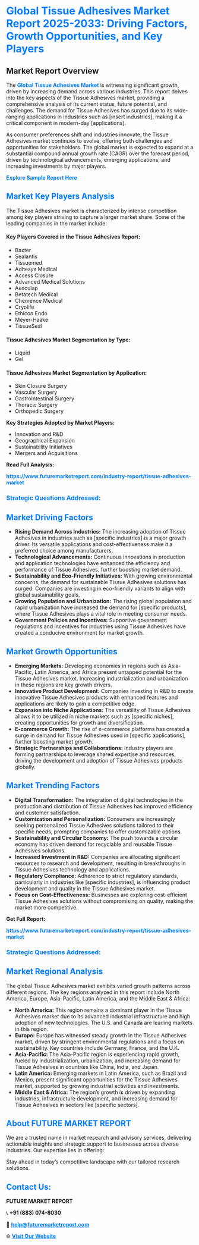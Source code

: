 <h1 style="color: #007BFF;">Global Tissue Adhesives Market Report 2025-2033: Driving Factors, Growth Opportunities, and Key Players</h1>

<section id="overview">
<h2>Market Report Overview</h2>
<p>The <a href="https://www.futuremarketreport.com/industry-report/tissue-adhesives-market" style="color: #007BFF; text-decoration: none;"><strong>Global Tissue Adhesives Market</strong></a> is witnessing significant growth, driven by increasing demand across various industries. This report delves into the key aspects of the Tissue Adhesives market, providing a comprehensive analysis of its current status, future potential, and challenges. The demand for Tissue Adhesives has surged due to its wide-ranging applications in industries such as [insert industries], making it a critical component in modern-day [applications].</p>
<p>As consumer preferences shift and industries innovate, the Tissue Adhesives market continues to evolve, offering both challenges and opportunities for stakeholders. The global market is expected to expand at a substantial compound annual growth rate (CAGR) over the forecast period, driven by technological advancements, emerging applications, and increasing investments by major players.</p>
</section>

<section id="overview">
<p><a href="https://www.futuremarketreport.com/request-sample/reportId=62041" style="color: #007BFF; text-decoration: none;"><strong>Explore Sample Report Here</strong></a></p>
</section>

<section id="key-players">
<h2 style="color: #007BFF;">Market Key Players Analysis</h2>
<p>The Tissue Adhesives market is characterized by intense competition among key players striving to capture a larger market share. Some of the leading companies in the market include:</p>
<h4>Key Players Covered in the Tissue Adhesives Report:</h4>
<ul><li>Baxter</li><li>Sealantis</li><li>Tissuemed</li><li>Adhesys Medical</li><li>Access Closure</li><li>Advanced Medical Solutions</li><li>Aesculap</li><li>Betatech Medical</li><li>Chemence Medical</li><li>Cryolife</li><li>Ethicon Endo</li><li>Meyer-Haake</li><li>TissueSeal</li></ul>
<h4>Tissue Adhesives Market Segmentation by Type:</h4>
<ul><li>Liquid</li><li>Gel</li></ul>

<h4>Tissue Adhesives Market Segmentation by Application:</h4>
<ul><li>Skin Closure Surgery</li><li>Vascular Surgery</li><li>Gastrointestinal Surgery</li><li>Thoracic Surgery</li><li>Orthopedic Surgery</li></ul>
<p><strong>Key Strategies Adopted by Market Players:</strong></p>
<ul>
<li>Innovation and R&D</li>
<li>Geographical Expansion</li>
<li>Sustainability Initiatives</li>
<li>Mergers and Acquisitions</li>
</ul>
</section>

<section>
<p><strong>Read Full Analysis: </strong></p><a href="https://www.futuremarketreport.com/industry-report/tissue-adhesives-market" style="color: #007BFF; text-decoration: none;"><strong>https://www.futuremarketreport.com/industry-report/tissue-adhesives-market</strong></a>
<h3 style="color: #007BFF;">Strategic Questions Addressed:</h3>
</section>

<section id="driving-factors">
<h2 style="color: #007BFF;">Market Driving Factors</h2>
<ul>
<li><strong>Rising Demand Across Industries:</strong> The increasing adoption of Tissue Adhesives in industries such as [specific industries] is a major growth driver. Its versatile applications and cost-effectiveness make it a preferred choice among manufacturers.</li>
<li><strong>Technological Advancements:</strong> Continuous innovations in production and application technologies have enhanced the efficiency and performance of Tissue Adhesives, further boosting market demand.</li>
<li><strong>Sustainability and Eco-Friendly Initiatives:</strong> With growing environmental concerns, the demand for sustainable Tissue Adhesives solutions has surged. Companies are investing in eco-friendly variants to align with global sustainability goals.</li>
<li><strong>Growing Population and Urbanization:</strong> The rising global population and rapid urbanization have increased the demand for [specific products], where Tissue Adhesives plays a vital role in meeting consumer needs.</li>
<li><strong>Government Policies and Incentives:</strong> Supportive government regulations and incentives for industries using Tissue Adhesives have created a conducive environment for market growth.</li>
</ul>
</section>

<section id="growth-opportunities">
<h2 style="color: #007BFF;">Market Growth Opportunities</h2>
<ul>
<li><strong>Emerging Markets:</strong> Developing economies in regions such as Asia-Pacific, Latin America, and Africa present untapped potential for the Tissue Adhesives market. Increasing industrialization and urbanization in these regions are key growth drivers.</li>
<li><strong>Innovative Product Development:</strong> Companies investing in R&D to create innovative Tissue Adhesives products with enhanced features and applications are likely to gain a competitive edge.</li>
<li><strong>Expansion into Niche Applications:</strong> The versatility of Tissue Adhesives allows it to be utilized in niche markets such as [specific niches], creating opportunities for growth and diversification.</li>
<li><strong>E-commerce Growth:</strong> The rise of e-commerce platforms has created a surge in demand for Tissue Adhesives used in [specific applications], further boosting market growth.</li>
<li><strong>Strategic Partnerships and Collaborations:</strong> Industry players are forming partnerships to leverage shared expertise and resources, driving the development and adoption of Tissue Adhesives products globally.</li>
</ul>
</section>

<section id="trending-factors">
<h2 style="color: #007BFF;">Market Trending Factors</h2>
<ul>
<li><strong>Digital Transformation:</strong> The integration of digital technologies in the production and distribution of Tissue Adhesives has improved efficiency and customer satisfaction.</li>
<li><strong>Customization and Personalization:</strong> Consumers are increasingly seeking personalized Tissue Adhesives solutions tailored to their specific needs, prompting companies to offer customizable options.</li>
<li><strong>Sustainability and Circular Economy:</strong> The push towards a circular economy has driven demand for recyclable and reusable Tissue Adhesives solutions.</li>
<li><strong>Increased Investment in R&D:</strong> Companies are allocating significant resources to research and development, resulting in breakthroughs in Tissue Adhesives technology and applications.</li>
<li><strong>Regulatory Compliance:</strong> Adherence to strict regulatory standards, particularly in industries like [specific industries], is influencing product development and quality in the Tissue Adhesives market.</li>
<li><strong>Focus on Cost-Effectiveness:</strong> Businesses are exploring cost-efficient Tissue Adhesives solutions without compromising on quality, making the market more competitive.</li>
</ul>
</section>

<section>
<p><strong>Get Full Report: </strong></p><a href="https://www.futuremarketreport.com/industry-report/tissue-adhesives-market" style="color: #007BFF; text-decoration: none;"><strong>https://www.futuremarketreport.com/industry-report/tissue-adhesives-market</strong></a>
<h3 style="color: #007BFF;">Strategic Questions Addressed:</h3>
</section>


<section id="regional-analysis">
<h2 style="color: #007BFF;">Market Regional Analysis</h2>
<p>The global Tissue Adhesives market exhibits varied growth patterns across different regions. The key regions analyzed in this report include North America, Europe, Asia-Pacific, Latin America, and the Middle East & Africa:</p>
<ul>
<li><strong>North America:</strong> This region remains a dominant player in the Tissue Adhesives market due to its advanced industrial infrastructure and high adoption of new technologies. The U.S. and Canada are leading markets in this region.</li>
<li><strong>Europe:</strong> Europe has witnessed steady growth in the Tissue Adhesives market, driven by stringent environmental regulations and a focus on sustainability. Key countries include Germany, France, and the U.K.</li>
<li><strong>Asia-Pacific:</strong> The Asia-Pacific region is experiencing rapid growth, fueled by industrialization, urbanization, and increasing demand for Tissue Adhesives in countries like China, India, and Japan.</li>
<li><strong>Latin America:</strong> Emerging markets in Latin America, such as Brazil and Mexico, present significant opportunities for the Tissue Adhesives market, supported by growing industrial activities and investments.</li>
<li><strong>Middle East & Africa:</strong> The region’s growth is driven by expanding industries, infrastructure development, and increasing demand for Tissue Adhesives in sectors like [specific sectors].</li>
</ul>
</section>

<footer>
<h2 style="color: #007BFF;">About FUTURE MARKET REPORT</h2>
<p>We are a trusted name in market research and advisory services, delivering actionable insights and strategic support to businesses across diverse industries. Our expertise lies in offering:</p>

<p>Stay ahead in today’s competitive landscape with our tailored research solutions.</p>

<h2 style="color: #007BFF;">Contact Us:</h2>
<p><strong>FUTURE MARKET REPORT</strong></p>
<p>📞 <strong>+91 (883) 074-8030</strong></p>
<p>📧 <strong><a href="mailto:help@futuremarketreport.com" style="color: #007BFF;">help@futuremarketreport.com</a></strong></p>
<p>🌐 <strong><a href="https://www.futuremarketreport.com/" style="color: #007BFF;">Visit Our Website</a></strong></p>
</footer>